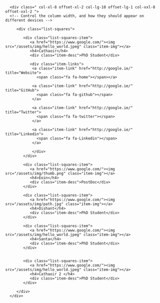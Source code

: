 <div class="container-md" role="main">
   
   <div class="row">

      <div class=" col-xl-8 offset-xl-2 col-lg-10 offset-lg-1 col-xxl-8 offset-xxl-2 ">
      <!-- Control the column width, and how they should appear on different devices -->

         <div class="list-squares">

            <div class="list-squares-item">
               <a href="https://www.google.com/"><img src="/assets/img/hello_world.jpeg" class="item-img"></a>
               <h4>Cathaoir</h4>
               <div class="item-desc">PhD Student</div>
               
               <div class="item-links">
                <a class="item-link" href="http://google.ie/" title="Website">
                  <span class="fa fa-home"></span></a>

                <a class="item-link" href="http://google.ie/" title="GitHub">
                  <span class="fa fa-github"></span>
                </a>

                <a class="item-link" href="http://google.ie/" title="Twitter">
                  <span class="fa fa-twitter"></span>
                </a>
               
                <a class="item-link" href="http://google.ie/" title="Linkedin">
                  <span class="fa fa-Linkedin"></span>
                </a>
    
                </div>
            </div>

            <div class="list-squares-item">
               <a href="https://www.google.com/"><img src="/assets/img/thumb.png" class="item-img"></a>
               <h4>Eoin</h4>
               <div class="item-desc">PostDoc</div>
            </div>

            <div class="list-squares-item">
               <a href="https://www.google.com/"><img src="/assets/img/path.jpg" class="item-img"></a>
               <h4>Dishant</h4>
               <div class="item-desc">PhD Student</div>
            </div>

            <div class="list-squares-item">
               <a href="https://www.google.com/"><img src="/assets/img/hello_world.jpeg" class="item-img"></a>
               <h4>Santa</h4>
               <div class="item-desc">PhD Student</div>
            </div>


            <div class="list-squares-item">
               <a href="https://www.google.com/"><img src="/assets/img/hello_world.jpeg" class="item-img"></a>
               <h4>Cathaoir 2 </h4>
               <div class="item-desc">PhD Student</div>
            </div>

         </div>
      </div>
   </div>
</div>

  


